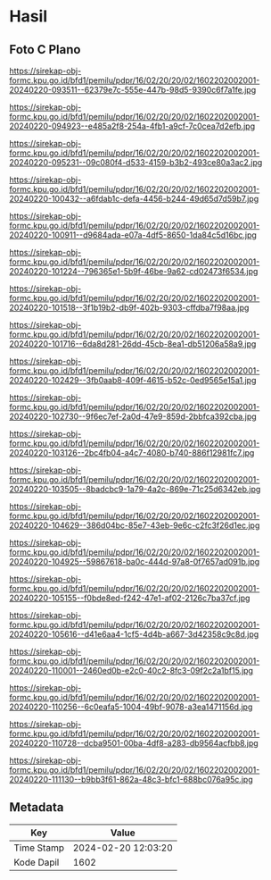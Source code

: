 # Hasil

## Foto C Plano

https://sirekap-obj-formc.kpu.go.id/bfd1/pemilu/pdpr/16/02/20/20/02/1602202002001-20240220-093511--62379e7c-555e-447b-98d5-9390c6f7a1fe.jpg

https://sirekap-obj-formc.kpu.go.id/bfd1/pemilu/pdpr/16/02/20/20/02/1602202002001-20240220-094923--e485a2f8-254a-4fb1-a9cf-7c0cea7d2efb.jpg

https://sirekap-obj-formc.kpu.go.id/bfd1/pemilu/pdpr/16/02/20/20/02/1602202002001-20240220-095231--09c080f4-d533-4159-b3b2-493ce80a3ac2.jpg

https://sirekap-obj-formc.kpu.go.id/bfd1/pemilu/pdpr/16/02/20/20/02/1602202002001-20240220-100432--a6fdab1c-defa-4456-b244-49d65d7d59b7.jpg

https://sirekap-obj-formc.kpu.go.id/bfd1/pemilu/pdpr/16/02/20/20/02/1602202002001-20240220-100911--d9684ada-e07a-4df5-8650-1da84c5d16bc.jpg

https://sirekap-obj-formc.kpu.go.id/bfd1/pemilu/pdpr/16/02/20/20/02/1602202002001-20240220-101224--796365e1-5b9f-46be-9a62-cd02473f6534.jpg

https://sirekap-obj-formc.kpu.go.id/bfd1/pemilu/pdpr/16/02/20/20/02/1602202002001-20240220-101518--3f1b19b2-db9f-402b-9303-cffdba7f98aa.jpg

https://sirekap-obj-formc.kpu.go.id/bfd1/pemilu/pdpr/16/02/20/20/02/1602202002001-20240220-101716--6da8d281-26dd-45cb-8ea1-db51206a58a9.jpg

https://sirekap-obj-formc.kpu.go.id/bfd1/pemilu/pdpr/16/02/20/20/02/1602202002001-20240220-102429--3fb0aab8-409f-4615-b52c-0ed9565e15a1.jpg

https://sirekap-obj-formc.kpu.go.id/bfd1/pemilu/pdpr/16/02/20/20/02/1602202002001-20240220-102730--9f6ec7ef-2a0d-47e9-859d-2bbfca392cba.jpg

https://sirekap-obj-formc.kpu.go.id/bfd1/pemilu/pdpr/16/02/20/20/02/1602202002001-20240220-103126--2bc4fb04-a4c7-4080-b740-886f12981fc7.jpg

https://sirekap-obj-formc.kpu.go.id/bfd1/pemilu/pdpr/16/02/20/20/02/1602202002001-20240220-103505--8badcbc9-1a79-4a2c-869e-71c25d6342eb.jpg

https://sirekap-obj-formc.kpu.go.id/bfd1/pemilu/pdpr/16/02/20/20/02/1602202002001-20240220-104629--386d04bc-85e7-43eb-9e6c-c2fc3f26d1ec.jpg

https://sirekap-obj-formc.kpu.go.id/bfd1/pemilu/pdpr/16/02/20/20/02/1602202002001-20240220-104925--59867618-ba0c-444d-97a8-0f7657ad091b.jpg

https://sirekap-obj-formc.kpu.go.id/bfd1/pemilu/pdpr/16/02/20/20/02/1602202002001-20240220-105155--f0bde8ed-f242-47e1-af02-2126c7ba37cf.jpg

https://sirekap-obj-formc.kpu.go.id/bfd1/pemilu/pdpr/16/02/20/20/02/1602202002001-20240220-105616--d41e6aa4-1cf5-4d4b-a667-3d42358c9c8d.jpg

https://sirekap-obj-formc.kpu.go.id/bfd1/pemilu/pdpr/16/02/20/20/02/1602202002001-20240220-110001--2460ed0b-e2c0-40c2-8fc3-09f2c2a1bf15.jpg

https://sirekap-obj-formc.kpu.go.id/bfd1/pemilu/pdpr/16/02/20/20/02/1602202002001-20240220-110256--6c0eafa5-1004-49bf-9078-a3ea1471156d.jpg

https://sirekap-obj-formc.kpu.go.id/bfd1/pemilu/pdpr/16/02/20/20/02/1602202002001-20240220-110728--dcba9501-00ba-4df8-a283-db9564acfbb8.jpg

https://sirekap-obj-formc.kpu.go.id/bfd1/pemilu/pdpr/16/02/20/20/02/1602202002001-20240220-111130--b9bb3f61-862a-48c3-bfc1-688bc076a95c.jpg


## Metadata

| Key        | Value               |
| ---------- | ------------------- |
| Time Stamp | 2024-02-20 12:03:20 |
| Kode Dapil | 1602                |



